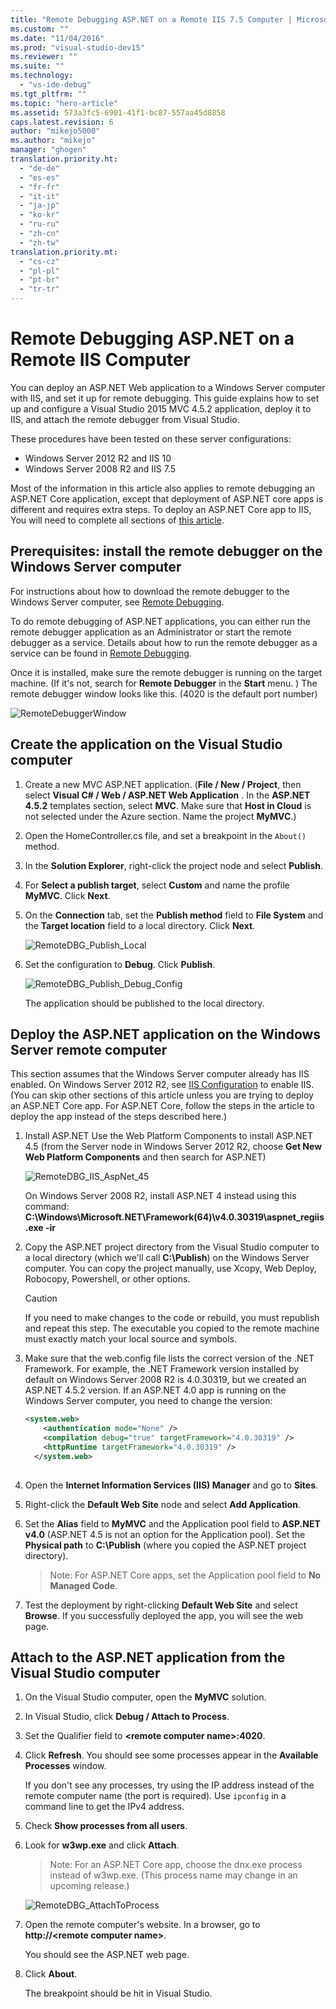 ```yaml
---
title: "Remote Debugging ASP.NET on a Remote IIS 7.5 Computer | Microsoft Docs"
ms.custom: ""
ms.date: "11/04/2016"
ms.prod: "visual-studio-dev15"
ms.reviewer: ""
ms.suite: ""
ms.technology: 
  - "vs-ide-debug"
ms.tgt_pltfrm: ""
ms.topic: "hero-article"
ms.assetid: 573a3fc5-6901-41f1-bc87-557aa45d8858
caps.latest.revision: 6
author: "mikejo5000"
ms.author: "mikejo"
manager: "ghogen"
translation.priority.ht: 
  - "de-de"
  - "es-es"
  - "fr-fr"
  - "it-it"
  - "ja-jp"
  - "ko-kr"
  - "ru-ru"
  - "zh-cn"
  - "zh-tw"
translation.priority.mt: 
  - "cs-cz"
  - "pl-pl"
  - "pt-br"
  - "tr-tr"
---
```

# Remote Debugging ASP.NET on a Remote IIS Computer
You can deploy an ASP.NET Web application to a Windows Server computer with IIS, and set it up for remote debugging. This guide explains how to set up and configure a Visual Studio 2015 MVC 4.5.2 application, deploy it to IIS, and attach the remote debugger from Visual Studio.

These procedures have been tested on these server configurations:
* Windows Server 2012 R2 and IIS 10
* Windows Server 2008 R2 and IIS 7.5

Most of the information in this article also applies to remote debugging an ASP.NET Core application, except that deployment of ASP.NET core apps is different and requires extra steps. To deploy an ASP.NET Core app to IIS, You will need to complete all sections of [this article](https://docs.asp.net/en/latest/publishing/iis.html).

## Prerequisites: install the remote debugger on the Windows Server computer

For instructions about how to download the remote debugger to the Windows Server computer, see [Remote Debugging](../debugger/remote-debugging.md).

To do remote debugging of ASP.NET applications, you can either run the remote debugger application as an Administrator or start the remote debugger as a service. Details about how to run the remote debugger as a service can be found in [Remote Debugging](../debugger/remote-debugging.md).

Once it is installed, make sure the remote debugger is running on the target machine. (If it's not, search for **Remote Debugger** in the **Start** menu. ) The remote debugger window looks like this. (4020 is the default port number)

![RemoteDebuggerWindow](../debugger/media/remotedebuggerwindow.png "RemoteDebuggerWindow")
  
## Create the application on the Visual Studio computer  
  
1. Create a new MVC ASP.NET application. (**File / New / Project**, then select **Visual C# / Web / ASP.NET Web Application** . In the **ASP.NET 4.5.2** templates section, select **MVC**. Make sure that **Host in Cloud** is not selected under the Azure section. Name the project **MyMVC**.)
1. Open the  HomeController.cs file, and set a breakpoint in the `About()` method.
1. In the **Solution Explorer**,  right-click the project node and select **Publish**.
1. For **Select a publish target**, select **Custom** and name the profile **MyMVC**. Click **Next**.
1. On the **Connection** tab, set the **Publish method** field to **File System** and  the **Target location** field to a local directory. Click **Next**.

    ![RemoteDBG_Publish_Local](../debugger/media/remotedbg_publish_local.png "RemoteDBG_Publish_Local")
1. Set the configuration to **Debug**. Click **Publish**.

    ![RemoteDBG_Publish_Debug_Config](../debugger/media/remotedbg_publish_debug_config.png "RemoteDBG_Publish_Debug_Config")
    
    The application should be published to the local directory.

## Deploy the ASP.NET application on the Windows Server remote computer

 This section assumes that the Windows Server computer already has IIS enabled. On Windows Server 2012 R2, see [IIS Configuration](https://docs.asp.net/en/latest/publishing/iis.html#iis-configuration) to enable IIS. (You can skip other sections of this article unless you are trying to deploy an ASP.NET Core app. For ASP.NET Core, follow the steps in the article to deploy the app instead of the steps described here.)
1. Install ASP.NET
    Use the Web Platform Components to install ASP.NET 4.5 (from the Server node in Windows Server 2012 R2, choose **Get New Web Platform Components** and then search for ASP.NET)

    ![RemoteDBG_IIS_AspNet_45](../debugger/media/remotedbg_iis_aspnet_45.png "RemoteDBG_IIS_AspNet_45")

    On Windows Server 2008 R2, install ASP.NET 4 instead using this command:
     **C:\Windows\Microsoft.NET\Framework(64)\v4.0.30319\aspnet_regiis.exe -ir**
1. Copy the ASP.NET project directory from the Visual Studio computer  to a local directory (which we'll call **C:\Publish**) on the Windows Server computer. You can copy the project manually, use Xcopy, Web Deploy, Robocopy, Powershell, or other options.

    > [!CAUTION]
    >  If you need to make changes to the code or rebuild, you must republish and repeat this step. The executable you copied to the remote machine must exactly match your local source and symbols.
1. Make sure that the web.config file lists the correct version of the .NET Framework.  For example, the .NET Framework version installed  by default on Windows Server 2008 R2 is 4.0.30319, but we created an ASP.NET 4.5.2 version. If an ASP.NET 4.0 app is running on the Windows Server computer, you need to change the version:
  
    ```xml
    <system.web>
        <authentication mode="None" />  
        <compilation debug="true" targetFramework="4.0.30319" />
        <httpRuntime targetFramework="4.0.30319" />
      </system.web>
  
    ```
1. Open the **Internet Information Services (IIS) Manager** and go to **Sites**.
1. Right-click the **Default Web Site** node and select **Add Application**.
1. Set the **Alias** field to **MyMVC** and the Application pool field to **ASP.NET v4.0** (ASP.NET 4.5 is not an option for the Application pool). Set the **Physical path** to **C:\Publish** (where you copied the ASP.NET project directory).
    >Note: For ASP.NET Core apps, set the Application pool field to **No Managed Code**.
1. Test the deployment by right-clicking **Default Web Site** and select **Browse**.
    If you successfully deployed the app, you will see the web page.

## Attach to the ASP.NET application from the Visual Studio computer

1. On the Visual Studio computer, open the **MyMVC** solution.
1. In Visual Studio, click **Debug / Attach to Process**.
1. Set the Qualifier field to **\<remote computer name>:4020**.
1. Click **Refresh**.
    You should see some processes appear in the **Available Processes** window.

    If you don't see any processes, try using the IP address instead of the remote computer name (the port is required). Use `ipconfig` in a command line to get the IPv4 address.
1. Check  **Show processes from all users**.
1. Look for **w3wp.exe** and click **Attach**.
    >Note: For an ASP.NET Core app, choose the dnx.exe process instead of w3wp.exe. (This process name may change in an upcoming release.)

    ![RemoteDBG_AttachToProcess](../debugger/media/remotedbg_attachtoprocess.png "RemoteDBG_AttachToProcess")

1. Open the remote computer's website. In a browser, go to **http://\<remote computer name>**.
    
    You should see the ASP.NET web page.
1. Click **About**.

    The breakpoint should be hit in Visual Studio.